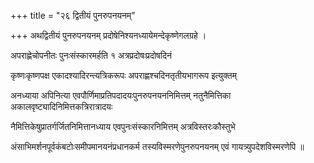 +++
title = "२६ द्वितीयं पुनरुपनयनम्"

+++
अथद्वितीयं पुनरुपनयनम् प्रदोषेनिश्यनध्यायेमन्देकृष्णेगलग्रहे ।

अपराह्णेचोपनीतः पुनःसंस्कारमर्हति १ अत्रप्रदोषःप्रदोषदिनं

कृष्णःकृष्णपक्ष एकादश्यादिरन्‍त्यत्रिकरूपः अपराह्णश्चदिनतृतीयभागरूप इत्युक्तम्

अनध्याया अपिनित्या एवपौर्णिमाप्रतिपदादयःपुनरुपनयननिमित्तम् नतुनैमित्तिका अकालवृष्ट्यादिनिमित्तकत्रिरात्रादयः

नैमित्तिकेषुप्रातर्गर्जितनिमित्तानध्याय एवपुनःसंस्कारनिमित्तम् अत्रविस्तरःकौस्तुभे

अंसाभिमर्शनपूर्वकंबटोःसमीपमानयनंप्रधानकर्म तस्यविस्मरणेपुनरुपनयनम् एवं गायत्र्युपदेशविस्मरणेपि ॥
